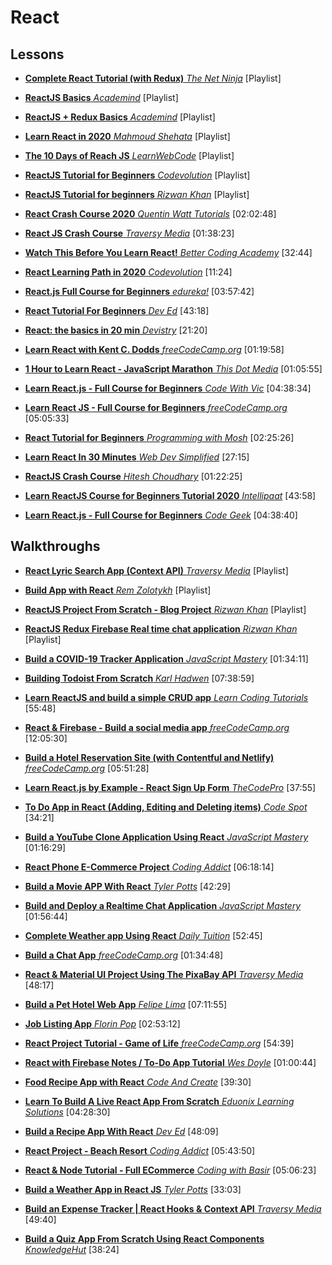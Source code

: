 # React

## Lessons

- [**Complete React Tutorial (with Redux)** *The Net Ninja*](https://www.youtube.com/playlist?list=PL4cUxeGkcC9ij8CfkAY2RAGb-tmkNwQHG) [Playlist]

- [**ReactJS Basics** *Academind*](https://www.youtube.com/playlist?list=PL55RiY5tL51oyA8euSROLjMFZbXaV7skS) [Playlist]

- [**ReactJS + Redux Basics** *Academind*](https://www.youtube.com/playlist?list=PL55RiY5tL51rrC3sh8qLiYHqUV3twEYU_) [Playlist]

- [**Learn React in 2020** *Mahmoud Shehata*](https://www.youtube.com/playlist?list=PLDIXF8nb0VG1v4S-smVy7GV0MHsJ3PJiL) [Playlist]

- [**The 10 Days of Reach JS** *LearnWebCode*](https://www.youtube.com/playlist?list=PLpcSpRrAaOaqONih-vl45TkLRgRzELLvI) [Playlist]

- [**ReactJS Tutorial for Beginners** *Codevolution*](https://www.youtube.com/playlist?list=PLC3y8-rFHvwgg3vaYJgHGnModB54rxOk3) [Playlist]

- [**ReactJS Tutorial for beginners** *Rizwan Khan*](https://www.youtube.com/playlist?list=PLB_Wd4-5SGAbOmr_vCzDXapk42nV_dOHd) [Playlist]

- [**React Crash Course 2020** *Quentin Watt Tutorials*](https://www.youtube.com/watch?v=mACw_G-okPE) [02:02:48]

- [**React JS Crash Course** *Traversy Media*](https://www.youtube.com/watch?v=sBws8MSXN7A) [01:38:23]

- [**Watch This Before You Learn React!** *Better Coding Academy*](https://www.youtube.com/watch?v=BqDaSupqCQA) [32:44]

- [**React Learning Path in 2020** *Codevolution*](https://www.youtube.com/watch?v=Q9Qx2Xef0do) [11:24]

- [**React.js Full Course for Beginners** *edureka!*](https://www.youtube.com/watch?v=fSp2C7QPH8M) [03:57:42]

- [**React Tutorial For Beginners** *Dev Ed*](https://www.youtube.com/watch?v=dGcsHMXbSOA) [43:18]

- [**React: the basics in 20 min** *Devistry*](https://www.youtube.com/watch?v=FNnhEBDYBr8) [21:20]

- [**Learn React with Kent C. Dodds** *freeCodeCamp.org*](https://www.youtube.com/watch?v=zthIUs2w_c8) [01:19:58]

- [**1 Hour to Learn React - JavaScript Marathon** *This Dot Media*](https://www.youtube.com/watch?v=n21XU0Fzr1o) [01:05:55]

- [**Learn React.js - Full Course for Beginners** *Code With Vic*](https://www.youtube.com/watch?v=QVk4KsJv7Ek) [04:38:34]

- [**Learn React JS - Full Course for Beginners** *freeCodeCamp.org*](https://www.youtube.com/watch?v=DLX62G4lc44) [05:05:33]

- [**React Tutorial for Beginners** *Programming with Mosh*](https://www.youtube.com/watch?v=Ke90Tje7VS0) [02:25:26]

- [**Learn React In 30 Minutes** *Web Dev Simplified*](https://www.youtube.com/watch?v=hQAHSlTtcmY) [27:15]

- [**ReactJS Crash Course** *Hitesh Choudhary*](https://www.youtube.com/watch?v=nvHeB32ICDM) [01:22:25]

- [**Learn ReactJS Course for Beginners Tutorial 2020** *Intellipaat*](https://www.youtube.com/watch?v=K1JhxT02vks) [43:58]

- [**Learn React.js - Full Course for Beginners** *Code Geek*](https://www.youtube.com/watch?v=QFJDYwu15jE) [04:38:40]

## Walkthroughs

- [**React Lyric Search App (Context API)** *Traversy Media*](https://www.youtube.com/playlist?list=PLillGF-RfqbaxgxkKgKk1XlJAVCX31xRI) [Playlist]

- [**Build App with React** *Rem Zolotykh*](https://www.youtube.com/playlist?list=PLuNEz8XtB51KthRFiVtI8cmXNL9qlQJ5U) [Playlist]

- [**ReactJS Project From Scratch - Blog Project** *Rizwan Khan*](https://www.youtube.com/playlist?list=PLB_Wd4-5SGAaFKhu_XXQlCpWmP1rjgIz5) [Playlist]

- [**ReactJS Redux Firebase Real time chat application** *Rizwan Khan*](https://www.youtube.com/playlist?list=PLB_Wd4-5SGAZ-IK-_Qb3WDHNTGaG0Hfcv) [Playlist]

- [**Build a COVID-19 Tracker Application** *JavaScript Mastery*](https://www.youtube.com/watch?v=khJlrj3Y6Ls) [01:34:11]

- [**Building Todoist From Scratch** *Karl Hadwen*](https://www.youtube.com/watch?v=HgfA4W_VjmI) [07:38:59]

- [**Learn ReactJS and build a simple CRUD app** *Learn Coding Tutorials*](https://www.youtube.com/watch?v=S66rHpyU-Eg) [55:48]

- [**React & Firebase - Build a social media app** *freeCodeCamp.org*](https://www.youtube.com/watch?v=m_u6P5k0vP0) [12:05:30]

- [**Build a Hotel Reservation Site (with Contentful and Netlify)** *freeCodeCamp.org*](https://www.youtube.com/watch?v=LXJOvkVYQqA) [05:51:28]

- [**Learn React.js by Example - React Sign Up Form** *TheCodePro*](https://www.youtube.com/watch?v=56E8b9prPTs) [37:55]

- [**To Do App in React (Adding, Editing and Deleting items)** *Code Spot*](https://www.youtube.com/watch?v=N8kYlimhuLw) [34:21]

- [**Build a YouTube Clone Application Using React** *JavaScript Mastery*](https://www.youtube.com/watch?v=VPVzx1ZOVuw) [01:16:29]

- [**React Phone E-Commerce Project** *Coding Addict*](https://www.youtube.com/watch?v=-edmQKcOW8s) [06:18:14]

- [**Build a Movie APP With React** *Tyler Potts*](https://www.youtube.com/watch?v=ufodJVcpmps) [42:29]

- [**Build and Deploy a Realtime Chat Application** *JavaScript Mastery*](https://www.youtube.com/watch?v=ZwFA3YMfkoc) [01:56:44]

- [**Complete Weather app Using React** *Daily Tuition*](https://www.youtube.com/watch?v=IxuqmfO6p28) [52:45]

- [**Build a Chat App** *freeCodeCamp.org*](https://www.youtube.com/watch?v=jFNHerJqvFw) [01:34:48]

- [**React & Material UI Project Using The PixaBay API** *Traversy Media*](https://www.youtube.com/watch?v=dzOrUmK4Qyw) [48:17]

- [**Build a Pet Hotel Web App** *Felipe Lima*](https://www.youtube.com/watch?v=MMOvx38dXz4) [07:11:55]

- [**Job Listing App** *Florin Pop*](https://www.youtube.com/watch?v=JZQ8m08cbF0) [02:53:12]

- [**React Project Tutorial - Game of Life** *freeCodeCamp.org*](https://www.youtube.com/watch?v=PM0_Er3SvFQ) [54:39]

- [**React with Firebase Notes / To-Do App Tutorial** *Wes Doyle*](https://www.youtube.com/watch?v=-RtJroTMDf4) [01:00:44]

- [**Food Recipe App with React** *Code And Create*](https://www.youtube.com/watch?v=d1vT4kkTCaw) [39:30]

- [**Learn To Build A Live React App From Scratch** *Eduonix Learning Solutions*](https://www.youtube.com/watch?v=n6aYWX8bLog) [04:28:30]

- [**Build a Recipe App With React** *Dev Ed*](https://www.youtube.com/watch?v=U9T6YkEDkMo) [48:09]

- [**React Project - Beach Resort** *Coding Addict*](https://www.youtube.com/watch?v=ScDWrogElmo) [05:43:50]

- [**React & Node Tutorial - Full ECommerce** *Coding with Basir*](https://www.youtube.com/watch?v=Fy9SdZLBTOo) [05:06:23]

- [**Build a Weather App in React JS** *Tyler Potts*](https://www.youtube.com/watch?v=GuA0_Z1llYU) [33:03]

- [**Build an Expense Tracker | React Hooks & Context API** *Traversy Media*](https://www.youtube.com/watch?v=XuFDcZABiDQ) [49:40]

- [**Build a Quiz App From Scratch Using React Components** *KnowledgeHut*](https://www.youtube.com/watch?v=aq-fCtg_gG4) [38:24]
